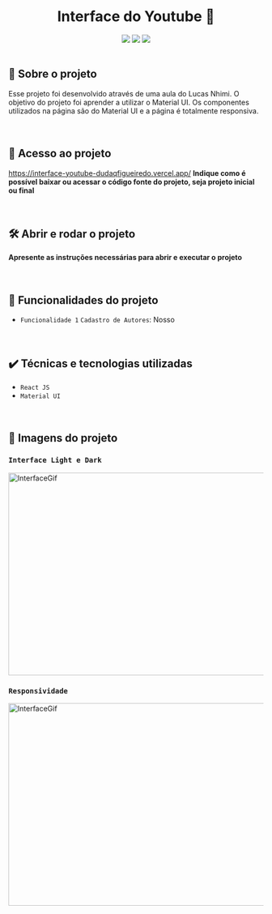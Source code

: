 <h1 align="center"> Interface do Youtube 🎥 </h1>
<div align="center" display="flex" flex-direction="row">
<img src="https://img.shields.io/github/stars/Dudaqfigueiredo/Interface-Youtube" />
<img src="https://img.shields.io/badge/Status-Em%20constru%C3%A7%C3%A3o-red" />
<img src="https://img.shields.io/badge/Tecnologia-React-red" />
</div>
</br>

## 📑 Sobre o projeto
Esse projeto foi desenvolvido através de uma aula do Lucas Nhimi. O objetivo do projeto foi aprender a utilizar o Material UI.
Os componentes utilizados na página são do Material UI e a página é totalmente responsiva.
</br></br></br>

## 📁 Acesso ao projeto
https://interface-youtube-dudaqfigueiredo.vercel.app/
**Indique como é possível baixar ou acessar o código fonte do projeto, seja projeto inicial ou final**
</br></br></br>

## 🛠️ Abrir e rodar o projeto
**Apresente as instruções necessárias para abrir e executar o projeto**
</br></br></br>

## 🔨 Funcionalidades do projeto

- `Funcionalidade 1` `Cadastro de Autores`: Nosso 
</br></br></br>

## ✔️ Técnicas e tecnologias utilizadas

- ``React JS``
- ``Material UI``
</br></br></br>

## 📸 Imagens do projeto
### ``Interface Light e Dark``
<img alt="InterfaceGif" width="700" height="400" src="./public/Interfacegif.gif"></img>

### ``Responsividade``
<img alt="InterfaceGif" width="700" height="400" src="./public/Interfacegif2.gif"></img>

